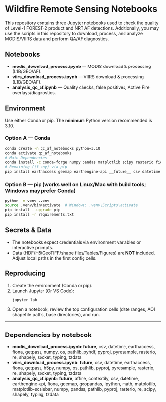 # Wildfire Remote Sensing Notebooks

This repository contains three Jupyter notebooks used to check the quality of Level-1 FOREST-2 product and NRT AF detections. 
Additionally, you may use the scripts in this repository to download, process, and analyze MODIS/VIIRS data and perform QA/AF diagnostics.

## Notebooks
- **modis_download_process.ipynb** — MODIS download & processing (L1B/GEO/AF).
- **viirs_download_process.ipynb** — VIIRS download & processing (L1B/GEO/AF).
- **analysis_qc_af.ipynb** — Quality checks, false positives, Active Fire overlays/diagnostics.

## Environment
Use either Conda or pip. The **minimum** Python version recommended is 3.10.

### Option A — Conda
```bash
conda create -n qc_af_notebooks python=3.10
conda activate qc_af_notebooks
# Main Dependencies
conda install -c conda-forge numpy pandas matplotlib scipy rasterio fiona shapely pyproj geopandas affine pyresample h5py pyhdf contextily matplotlib-scalebar tzdata
# Remaining (if any) via pip
pip install earthaccess geemap earthengine-api __future__ csv datetime getpass ipython math os pathlib re socket typing
```

### Option B — pip (works well on Linux/Mac with build tools; Windows may prefer Conda)
```bash
python -m venv .venv
source .venv/bin/activate  # Windows: .venv\Scripts\activate
pip install --upgrade pip
pip install -r requirements.txt
```

## Secrets & Data
- The notebooks expect credentials via environment variables or interactive prompts.
- Data (HDF/H5/GeoTIFF/shape files/Tables/Figures) are **NOT** included. Adjust local paths in the first config cells.

## Reproducing
1. Create the environment (Conda or pip).
2. Launch Jupyter (Or VS Code):
   ```bash
   jupyter lab
   ```
3. Open a notebook, review the top configuration cells (date ranges, AOI shapefile paths, base directories), and run.

---

## Dependencies by notebook
- **modis_download_process.ipynb**: __future__, csv, datetime, earthaccess, fiona, getpass, numpy, os, pathlib, pyhdf, pyproj, pyresample, rasterio, re, shapely, socket, typing, tzdata
- **viirs_download_process.ipynb**: __future__, csv, datetime, earthaccess, fiona, getpass, h5py, numpy, os, pathlib, pyproj, pyresample, rasterio, re, shapely, socket, typing, tzdata
- **analysis_qc_af.ipynb**: __future__, affine, contextily, csv, datetime, earthengine-api, fiona, geemap, geopandas, ipython, math, matplotlib, matplotlib-scalebar, numpy, pandas, pathlib, pyproj, rasterio, re, scipy, shapely, typing, tzdata
